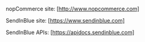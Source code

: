 nopCommerce site: [http://www.nopcommerce.com]

SendInBlue site: [https://www.sendinblue.com]

SendInBlue APIs: [https://apidocs.sendinblue.com]
